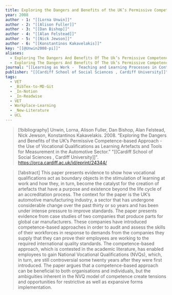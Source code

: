 ```yaml
---
title: Exploring the Dangers and Benefits of the UK’s Permissive Competence-based Approach -  the Use of Vocational Qualifications as Learning Artefacts and Tools for Measurement in the Automotive Sector
year: 2008
author - 1: "[[Lorna Unwin]]"
author - 2: "[[Alison Fuller]]"
author - 3: "[[Dan Bishop]]"
author - 4: "[[Alan Felstead]]"
author - 5: "[[Nick Jewson]]"
author - 6: "[[Konstantinos Kakavelakis]]"
key: "[[@Unwin2008-pi]]"
aliases:
  - Exploring The Dangers And Benefits Of The Uk’s Permissive Competence-Based Approach - The Use Of Vocational Qualifications As Learning Artefacts And Tools For Measurement In The Automotive Sector
  - Exploring The Dangers And Benefits Of The Uk’s Permissive Competence-Based Approach
journal: "[[Learning as Work -  Teaching and Learning Processes in Contemporary Work Organisations]]"
publisher: "[[Cardiff School of Social Sciences , Cardiff University]]"
tags:
  - VET
  - _BibTex-to-MD-Git
  - _In-Notion
  - _In-Readwise
  - VET
  - Workplace-Learning
  - _New-Literature
  - UCL
---
```


> [!bibliography]
> Unwin, Lorna, Alison Fuller, Dan Bishop, Alan Felstead, Nick Jewson, Konstantinos Kakavelakis. 2008. “Exploring the Dangers and Benefits of the UK’s Permissive Competence-based Approach -  the Use of Vocational Qualifications as Learning Artefacts and Tools for Measurement in the Automotive Sector.” "[[Cardiff School of Social Sciences , Cardiff University]]". https://orca.cardiff.ac.uk/id/eprint/24344/

> [!abstract]
> This paper presents evidence to show how vocational qualifications act as boundary objects in the stimulation of learning at work and how they, in turn, become the catalyst for the creation of artefacts that have a purpose and existence beyond the life cycle of an accreditation process. The context for the paper is the UK’s automotive manufacturing industry, a sector that has undergone considerable change over the past thirty or so years and has been under intense pressure to improve standards. The paper presents evidence from case studies of two companies that produce parts for global car manufacturers. These companies have introduced competence-based approaches in order to audit and assess the skills of their workforces in response to demands from the companies they supply that they can prove their employees are working to the required international quality standards. The competence-based approach, which is contested in the academic literature, has enabled employees to gain National Vocational Qualifications (NVQs), which, in turn, are still controversial some twenty years after they were first introduced. The paper argues that a competence-based approach can be beneficial to both organisations and individuals, but the ambiguities inherent in the NVQ model of competence create tensions and opportunities for restrictive as well as expansive forms implementation.